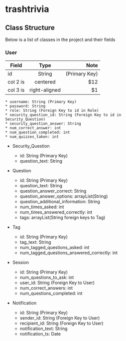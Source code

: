 # trashtrivia

## Class Structure

Below is a list of classes in the project and their fields

### User 
| Field   |      Type      |  Note |
|----------|:-------------:|------:|
| id |  String | (Primary Key) |
| col 2 is |    centered   |   $12 |
| col 3 is | right-aligned |    $1 |

    * username: String (Primary Key)
    * password: String
    * role: String (Foreign Key to id in Role)
    * security_question_id: String (Foreign Key to id in Security_Question)
    * security_question_answer: String
    * num_correct_answer: int
    * num_question_completed: int
    * num_quizzes_taken: int
    
* Security_Question
    * id: String (Primary Key)
    * question_text: String
    
* Question
    * id: String (Primary Key)
    * question_text: String
    * question_answer_correct: String
    * question_answer_options: arrayList(String)
    * question_additional_information: String
    * num_times_asked: int  
    * num_times_answered_correctly: int
    * tags: arrayList(String foreign keys to Tag)
 
* Tag
    * id: String (Primary Key)
    * tag_text: String
    * num_tagged_questions_asked: int
    * num_tagged_questions_answered_correctly: int
    
* Session
    * id: String (Primary Key)
    * num_questions_to_ask: int
    * user_id: String (Foreign Key to User)
    * num_correct_answers: int
    * num_questions_completed: int

* Notification
    * id: String (Primary Key)
    * sender_id: String (Foreign Key to User) 
    * recipient_id: String (Foreign Key to User)
    * notification_text: String
    * notification_ts: Date
    

